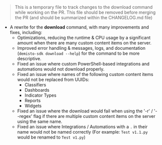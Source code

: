 > This is a temporary file to track changes to the download command while working on the PR.
> This file should be removed before merging the PR (and should be summarized within the CHANGELOG.md file)

* A rewrite for the **download** command, with many improvements and fixes, including:
  * Optimizations, reducing the runtime & CPU usage by a significant amount when there are many custom content items on the server.
  * Improved error handling & messages, logs, and documentation (`demisto-sdk download --help`) for the command to be more descriptive.
  * Fixed an issue where custom PowerShell-based integrations and automations would not download properly.
  * Fixed an issue where names of the following custom content items would not be replaced from UUIDs:
    * Classifiers 
    * Dashboards
    * Indicator Types
    * Reports
    * Widgets
  * Fixed an issue where the download would fail when using the '-r' / '--regex' flag if there are multiple custom content items on the server using the same name.
  * Fixed an issue where Integrations / Automations with a `.` in their name would not be named correctly (For example: `Test v1.1.py` would be renamed to `Test v1.py`)